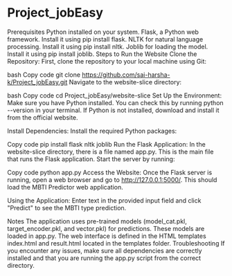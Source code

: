# Project_jobEasy
Prerequisites
Python installed on your system.
Flask, a Python web framework. Install it using pip install flask.
NLTK for natural language processing. Install it using pip install nltk.
Joblib for loading the model. Install it using pip install joblib.
Steps to Run the Website
Clone the Repository: First, clone the repository to your local machine using Git:

bash
Copy code
git clone https://github.com/sai-harsha-k/Project_jobEasy.git
Navigate to the website-slice directory:

bash
Copy code
cd Project_jobEasy/website-slice
Set Up the Environment: Make sure you have Python installed. You can check this by running python --version in your terminal. If Python is not installed, download and install it from the official website.

Install Dependencies: Install the required Python packages:

Copy code
pip install flask nltk joblib
Run the Flask Application: In the website-slice directory, there is a file named app.py. This is the main file that runs the Flask application. Start the server by running:

Copy code
python app.py
Access the Website: Once the Flask server is running, open a web browser and go to http://127.0.0.1:5000/. This should load the MBTI Predictor web application.

Using the Application: Enter text in the provided input field and click "Predict" to see the MBTI type prediction.

Notes
The application uses pre-trained models (model_cat.pkl, target_encoder.pkl, and vector.pkl) for predictions. These models are loaded in app.py.
The web interface is defined in the HTML templates index.html and result.html located in the templates folder.
Troubleshooting
If you encounter any issues, make sure all dependencies are correctly installed and that you are running the app.py script from the correct directory.
